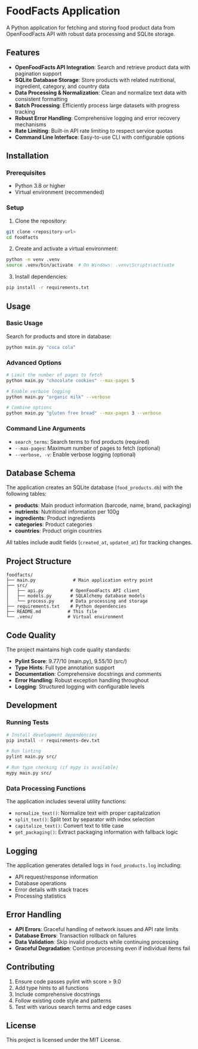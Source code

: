 # FoodFacts Application

A Python application for fetching and storing food product data from OpenFoodFacts API with robust data processing and SQLite storage.

## Features

- **OpenFoodFacts API Integration**: Search and retrieve product data with pagination support
- **SQLite Database Storage**: Store products with related nutritional, ingredient, category, and country data
- **Data Processing & Normalization**: Clean and normalize text data with consistent formatting
- **Batch Processing**: Efficiently process large datasets with progress tracking
- **Robust Error Handling**: Comprehensive logging and error recovery mechanisms
- **Rate Limiting**: Built-in API rate limiting to respect service quotas
- **Command Line Interface**: Easy-to-use CLI with configurable options

## Installation

### Prerequisites

- Python 3.8 or higher
- Virtual environment (recommended)

### Setup

1. Clone the repository:
```bash
git clone <repository-url>
cd foodfacts
```

2. Create and activate a virtual environment:
```bash
python -m venv .venv
source .venv/bin/activate  # On Windows: .venv\Scripts\activate
```

3. Install dependencies:
```bash
pip install -r requirements.txt
```

## Usage

### Basic Usage

Search for products and store in database:
```bash
python main.py "coca cola"
```

### Advanced Options

```bash
# Limit the number of pages to fetch
python main.py "chocolate cookies" --max-pages 5

# Enable verbose logging
python main.py "organic milk" --verbose

# Combine options
python main.py "gluten free bread" --max-pages 3 --verbose
```

### Command Line Arguments

- `search_terms`: Search terms to find products (required)
- `--max-pages`: Maximum number of pages to fetch (optional)
- `--verbose, -v`: Enable verbose logging (optional)

## Database Schema

The application creates an SQLite database (`food_products.db`) with the following tables:

- **products**: Main product information (barcode, name, brand, packaging)
- **nutrients**: Nutritional information per 100g
- **ingredients**: Product ingredients
- **categories**: Product categories
- **countries**: Product origin countries

All tables include audit fields (`created_at`, `updated_at`) for tracking changes.

## Project Structure

```
foodfacts/
├── main.py              # Main application entry point
├── src/
│   ├── api.py          # OpenFoodFacts API client
│   ├── models.py       # SQLAlchemy database models  
│   └── process.py      # Data processing and storage
├── requirements.txt    # Python dependencies
├── README.md          # This file
└── .venv/             # Virtual environment
```

## Code Quality

The project maintains high code quality standards:
- **Pylint Score**: 9.77/10 (main.py), 9.55/10 (src/)
- **Type Hints**: Full type annotation support
- **Documentation**: Comprehensive docstrings and comments
- **Error Handling**: Robust exception handling throughout
- **Logging**: Structured logging with configurable levels

## Development

### Running Tests

```bash
# Install development dependencies
pip install -r requirements-dev.txt

# Run linting
pylint main.py src/

# Run type checking (if mypy is available)
mypy main.py src/
```

### Data Processing Functions

The application includes several utility functions:

- `normalize_text()`: Normalize text with proper capitalization
- `split_text()`: Split text by separator with index selection
- `capitalize_text()`: Convert text to title case
- `get_packaging()`: Extract packaging information with fallback logic

## Logging

The application generates detailed logs in `food_products.log` including:
- API request/response information
- Database operations
- Error details with stack traces
- Processing statistics

## Error Handling

- **API Errors**: Graceful handling of network issues and API rate limits
- **Database Errors**: Transaction rollback on failures
- **Data Validation**: Skip invalid products while continuing processing
- **Graceful Degradation**: Continue processing even if individual items fail

## Contributing

1. Ensure code passes pylint with score > 9.0
2. Add type hints to all functions
3. Include comprehensive docstrings
4. Follow existing code style and patterns
5. Test with various search terms and edge cases

## License

This project is licensed under the MIT License.